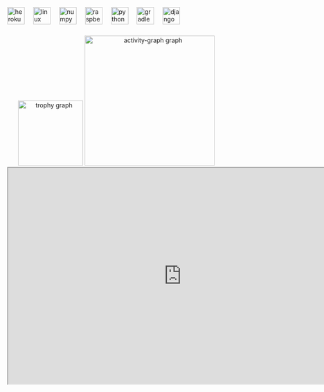 
<div align="left">
  <img src="https://cdn.jsdelivr.net/gh/devicons/devicon/icons/heroku/heroku-original.svg" height="40" alt="heroku logo"  />
  <img width="12" />
  <img src="https://cdn.jsdelivr.net/gh/devicons/devicon/icons/linux/linux-original.svg" height="40" alt="linux logo"  />
  <img width="12" />
  <img src="https://cdn.jsdelivr.net/gh/devicons/devicon/icons/numpy/numpy-original.svg" height="40" alt="numpy logo"  />
  <img width="12" />
  <img src="https://cdn.jsdelivr.net/gh/devicons/devicon/icons/raspberrypi/raspberrypi-original.svg" height="40" alt="raspberrypi logo"  />
  <img width="12" />
  <img src="https://cdn.jsdelivr.net/gh/devicons/devicon/icons/python/python-original.svg" height="40" alt="python logo"  />
  <img width="12" />
  <img src="https://cdn.simpleicons.org/gradle/02303A" height="40" alt="gradle logo"  />
  <img width="12" />
  <img src="https://skillicons.dev/icons?i=django" height="40" alt="django logo"  />
</div>

###

<div align="center">
  <img src="https://github-profile-trophy.vercel.app?username=renmeii&theme=matrix&column=-1&row=1&margin-w=8&margin-h=8&no-bg=false&no-frame=false&order=4" height="150" alt="trophy graph"  />
  <img src="https://github-readme-activity-graph.vercel.app/graph?username=renmeii&radius=16&theme=chartreuse-dark&area=true&order=5" height="300" alt="activity-graph graph"  />
  <iframe width="800" height="500" src="https://assets.pinterest.com/ext/embed.html?id=62628251047296730"</iframe> 
</div>

###



###

<div align="center">
  <img height="500" src="https://files.catbox.moe/a7w617.gif"/>
</div>






[![Track Me](https://img.shields.io/badge/GHOST_PROTOCOL-ACTIVE-red?style=flat&logo=linux&logoColor=white)]()


  
> whoami  
> [REDACTED] | THEY/HEX | PWNER OF REALITIES  

### **0xDEADBEEF // USER PROFILE**  
[... ### **0xDEADBEEF // USER PROFILE**  
`> whoami`  
`[REDACTED]` | `C0D3_CRYPT1D` | `GHOST_IN_THE_MACHINE`  

`> system.diagnostics --origin`  
`ROOT ACCESS GRANTED`  
`└─╼ PATH: /dev/null/shadow_realm`  
`└─╼ AFFILIATION: [ERROR: 401 UNAUTHORIZED]`  
`└─╼ STATUS: [REDACTED BY ORDER OF NIGHTMARE SECURITY]`  

`> skillset --active`  
`[√] 0-DAY HUNTING`  
`[√] BINARY VXING (ELF/PE/MACH-O)`  
`[√] RF/SCADA KERNEL PANIC`  
`[√] LOG_FILES? WHAT_LOG_FILES?`  
`[!] FIREWALLS: CURRENTLY PWNING`  

`> last_known_motd`  
`"THEY SEE ENCRYPTION... I SEE A PUZZLE WITH MISSING PIECES.`  
` CONNECTIONS TERMINATED AT PORT 666. PROCEED WITH CAUTION."`  

`> contact --secure`  
`[!] WARNING: CARRIER PIGEON EAVESDROPPING DETECTED`  
`PGP: [FINGERPRINT ERASED]`  
`SIGNAL FLARE: [GITHUB DM - ENCRYPTED PAYLOAD ONLY]`  ...]

<!-- Skills Matrix -->
### **> SKILLS_DUMP --format=RAW_BINARY**  
[... ### **> SKILLS_DUMP --format=RAW_BINARY**  
`ADDR 0x0000`   C0 DE F1 7A  C0 FF EE 00  12 A5 7E 1F  │ PyTh0n_Ass3mbly®  
`ADDR 0x0010`   B4 D3 AD BA  11 04 90 7C  33 33 13 37  │ ELF_Weap0nization  
`ADDR 0x0020`   DE AD C0 DE  F0 0D 1A 55  80 80 FF 00  │ RF_K1llch41n  
`ADDR 0x0030`   42 4F 4F 54  53 45 51 20  24 E9 7A FC  │ Sc4da_Overdose  
`ADDR 0x0040`   7F 45 4C 46  01 01 01 00  90 90 CC FE  │ M4lware_OBFUSC8  
`ADDR 0x0050`   FE ED FA CE  BE EF DE AD  01 10 10 10  │ 0-Day_Archaeology  
`ADDR 0x0060`   63 6F 66 66  65 65 65 00  0F AA BB CC  │ Caff31ne_Synth3sis  
`ADDR 0x0070`   AC DC 00 00  1B 1C 1D 1E  FF FF 01 02  │ $h3llc0d3_Sorcery  

### **> MEMORY_MAP_STATUS**  
`[✓] STACK OVERFLOW DETECTED (GOOD)`  
`[✓] HEAP CORRUPTION: INTENTIONAL`  
`[!] WARNING: 0xDEADBEEF SECTORS ACTIVE` ...]
<!-- Footer -->
```diff
- TRACER WARNING >  
+ YOUR IP: [127.0.0.1]  
+ MY LOCATION: [BEYOND YOUR FIREWALL]  
+ COUNTERMEASURE: rm -rf --no-preserve-root /
